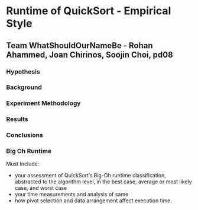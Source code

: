 # Runtime of QuickSort - Empirical Style

## Team WhatShouldOurNameBe - Rohan Ahammed, Joan Chirinos, Soojin Choi, pd08

### Hypothesis


### Background


### Experiment Methodology


### Results

### Conclusions

### Big Oh Runtime

Must Include:
- your assessment of QuickSort’s Big-Oh runtime classification, abstracted to the algorithm level, in the
       best case,
       average or most likely case, and
       worst case
- your time measurements and analysis of same
- how pivot selection and data arrangement affect execution time.